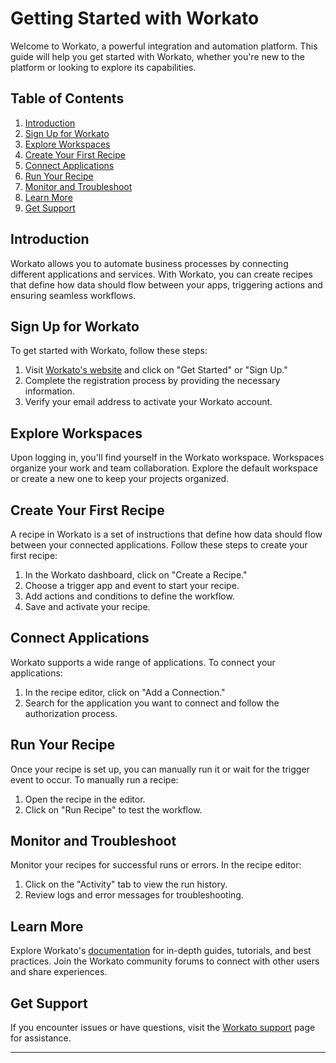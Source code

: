 # Getting Started with Workato

Welcome to Workato, a powerful integration and automation platform. This guide will help you get started with Workato, whether you're new to the platform or looking to explore its capabilities.

## Table of Contents

1. [Introduction](#introduction)
2. [Sign Up for Workato](#sign-up-for-workato)
3. [Explore Workspaces](#explore-workspaces)
4. [Create Your First Recipe](#create-your-first-recipe)
5. [Connect Applications](#connect-applications)
6. [Run Your Recipe](#run-your-recipe)
7. [Monitor and Troubleshoot](#monitor-and-troubleshoot)
8. [Learn More](#learn-more)
9. [Get Support](#get-support)

## Introduction

Workato allows you to automate business processes by connecting different applications and services. With Workato, you can create recipes that define how data should flow between your apps, triggering actions and ensuring seamless workflows.

## Sign Up for Workato

To get started with Workato, follow these steps:

1. Visit [Workato's website](https://www.workato.com/) and click on "Get Started" or "Sign Up."
2. Complete the registration process by providing the necessary information.
3. Verify your email address to activate your Workato account.

## Explore Workspaces

Upon logging in, you'll find yourself in the Workato workspace. Workspaces organize your work and team collaboration. Explore the default workspace or create a new one to keep your projects organized.

## Create Your First Recipe

A recipe in Workato is a set of instructions that define how data should flow between your connected applications. Follow these steps to create your first recipe:

1. In the Workato dashboard, click on "Create a Recipe."
2. Choose a trigger app and event to start your recipe.
3. Add actions and conditions to define the workflow.
4. Save and activate your recipe.

## Connect Applications

Workato supports a wide range of applications. To connect your applications:

1. In the recipe editor, click on "Add a Connection."
2. Search for the application you want to connect and follow the authorization process.

## Run Your Recipe

Once your recipe is set up, you can manually run it or wait for the trigger event to occur. To manually run a recipe:

1. Open the recipe in the editor.
2. Click on "Run Recipe" to test the workflow.

## Monitor and Troubleshoot

Monitor your recipes for successful runs or errors. In the recipe editor:

1. Click on the "Activity" tab to view the run history.
2. Review logs and error messages for troubleshooting.

## Learn More

Explore Workato's [documentation](https://docs.workato.com/) for in-depth guides, tutorials, and best practices. Join the Workato community forums to connect with other users and share experiences.

## Get Support

If you encounter issues or have questions, visit the [Workato support](https://support.workato.com/) page for assistance.

---
